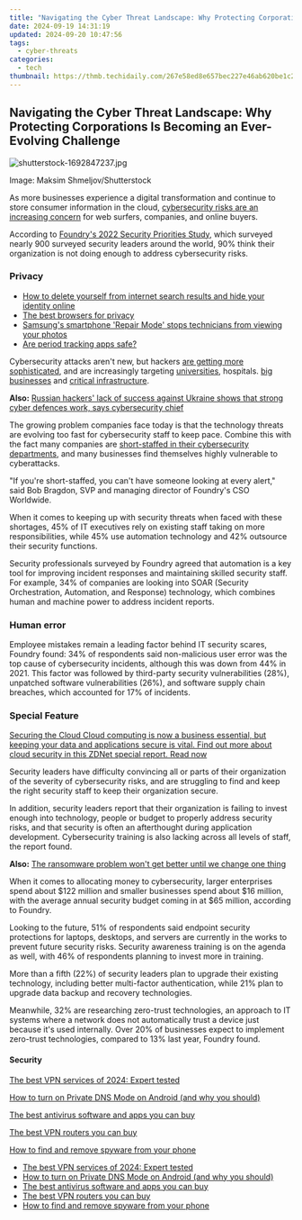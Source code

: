 ```yaml
---
title: "Navigating the Cyber Threat Landscape: Why Protecting Corporations Is Becoming an Ever-Evolving Challenge"
date: 2024-09-19 14:31:19
updated: 2024-09-20 10:47:56
tags:
  - cyber-threats
categories:
  - tech
thumbnail: https://thmb.techidaily.com/267e58ed8e657bec227e46ab620be1c2e14c4f8b57ea6339fec6ad11dc29f884.jpg
---
```


## Navigating the Cyber Threat Landscape: Why Protecting Corporations Is Becoming an Ever-Evolving Challenge

![shutterstock-1692847237.jpg](https://www.zdnet.com/a/img/resize/2924447944ae072f57317aef04aba56f25af41bc/2021/10/20/198f613b-750c-4aef-bb40-ac9098fb74d4/shutterstock-1692847237.jpg?auto=webp&precrop=4800,2697,x0,y0&width=1280)

Image: Maksim Shmeljov/Shutterstock

As more businesses experience a digital transformation and continue to store consumer information in the cloud, [cybersecurity risks are an increasing concern](https://www.zdnet.com/article/the-scary-future-of-the-internet-how-the-tech-of-tomorrow-will-pose-even-bigger-cybersecurity-threats/) for web surfers, companies, and online buyers.

According to [Foundry's 2022 Security Priorities Study](https://resources.foundryco.com/download/security-priorities-executive-summary), which surveyed nearly 900 surveyed security leaders around the world, 90% think their organization is not doing enough to address cybersecurity risks. 

### Privacy

* [How to delete yourself from internet search results and hide your identity online](https://www.zdnet.com/article/how-to-delete-yourself-from-internet-search-results-and-hide-your-identity-online/)
* [The best browsers for privacy](https://www.zdnet.com/article/best-browser-for-privacy/)
* [Samsung's smartphone 'Repair Mode' stops technicians from viewing your photos](https://www.zdnet.com/article/samsungs-smartphone-repair-mode-will-keep-nosy-technicians-from-looking-at-your-photos/)
* [Are period tracking apps safe?](https://www.zdnet.com/article/period-tracking-apps-are-no-longer-safe-delete-them/)

Cybersecurity attacks aren't new, but hackers [are getting more sophisticated](https://www.zdnet.com/article/this-sneaky-type-of-phishing-is-growing-fast-because-hackers-are-seeing-big-paydays/), and are increasingly targeting [universities](https://www.zdnet.com/article/ransomware-attacks-are-hitting-universities-hard-and-they-are-feeling-the-pressure/), hospitals. [big businesses](https://www.zdnet.com/article/colonial-pipeline-ransomware-attack-everything-you-need-to-know/) and [critical infrastructure](https://www.zdnet.com/article/critical-infrastructure-is-under-attack-from-hackers-securing-it-needs-to-be-a-priority-right-now/). 

**Also:** [Russian hackers' lack of success against Ukraine shows that strong cyber defences work, says cybersecurity chief](https://www.zdnet.com/article/russian-hackers-lack-of-success-against-ukraine-shows-strong-cyber-defences-work-says-cybersecurity-chief/)

The growing problem companies face today is that the technology threats are evolving too fast for cybersecurity staff to keep pace. Combine this with the fact many companies are [short-staffed in their cybersecurity departments](https://www.zdnet.com/article/cybersecurity-leaders-are-anticipating-mass-resignations-within-the-year/), and many businesses find themselves highly vulnerable to cyberattacks.

"If you're short-staffed, you can't have someone looking at every alert," said Bob Bragdon, SVP and managing director of Foundry's CSO Worldwide. 

When it comes to keeping up with security threats when faced with these shortages, 45% of IT executives rely on existing staff taking on more responsibilities, while 45% use automation technology and 42% outsource their security functions. 

Security professionals surveyed by Foundry agreed that automation is a key tool for improving incident responses and maintaining skilled security staff. For example, 34% of companies are looking into SOAR (Security Orchestration, Automation, and Response) technology, which combines human and machine power to address incident reports.

### Human error

Employee mistakes remain a leading factor behind IT security scares, Foundry found: 34% of respondents said non-malicious user error was the top cause of cybersecurity incidents, although this was down from 44% in 2021\. This factor was followed by third-party security vulnerabilities (28%), unpatched software vulnerabilities (26%), and software supply chain breaches, which accounted for 17% of incidents.

### Special Feature

[Securing the Cloud Cloud computing is now a business essential, but keeping your data and applications secure is vital. Find out more about cloud security in this ZDNet special report.  Read now](https://www.zdnet.com/topic/securing-the-cloud/)

Security leaders have difficulty convincing all or parts of their organization of the severity of cybersecurity risks, and are struggling to find and keep the right security staff to keep their organization secure.

In addition, security leaders report that their organization is failing to invest enough into technology, people or budget to properly address security risks, and that security is often an afterthought during application development. Cybersecurity training is also lacking across all levels of staff, the report found.

**Also:** [The ransomware problem won't get better until we change one thing](https://www.zdnet.com/article/the-ransomware-problem-wont-get-better-until-we-change-one-thing/)

When it comes to allocating money to cybersecurity, larger enterprises spend about $122 million and smaller businesses spend about $16 million, with the average annual security budget coming in at $65 million, according to Foundry.

Looking to the future, 51% of respondents said endpoint security protections for laptops, desktops, and servers are currently in the works to prevent future security risks. Security awareness training is on the agenda as well, with 46% of respondents planning to invest more in training.

More than a fifth (22%) of security leaders plan to upgrade their existing technology, including better multi-factor authentication, while 21% plan to upgrade data backup and recovery technologies.

Meanwhile, 32% are researching zero-trust technologies, an approach to IT systems where a network does not automatically trust a device just because it's used internally. Over 20% of businesses expect to implement zero-trust technologies, compared to 13% last year, Foundry found.

#### Security

[The best VPN services of 2024: Expert tested](https://www.zdnet.com/article/best-vpn/ "The best VPN services of 2024: Expert tested")

[How to turn on Private DNS Mode on Android (and why you should)](https://www.zdnet.com/article/how-to-turn-on-private-dns-mode-on-android-and-why-you-should/ "How to turn on Private DNS Mode on Android (and why you should)")

[The best antivirus software and apps you can buy](https://www.zdnet.com/article/best-antivirus/ "The best antivirus software and apps you can buy")

[The best VPN routers you can buy](https://www.zdnet.com/article/best-vpn-router/ "The best VPN routers you can buy")

[How to find and remove spyware from your phone](https://www.zdnet.com/article/how-to-find-and-remove-spyware-from-your-phone/ "How to find and remove spyware from your phone")

* [The best VPN services of 2024: Expert tested](https://www.zdnet.com/article/best-vpn/ "The best VPN services of 2024: Expert tested")
* [How to turn on Private DNS Mode on Android (and why you should)](https://www.zdnet.com/article/how-to-turn-on-private-dns-mode-on-android-and-why-you-should/ "How to turn on Private DNS Mode on Android (and why you should)")
* [The best antivirus software and apps you can buy](https://www.zdnet.com/article/best-antivirus/ "The best antivirus software and apps you can buy")
* [The best VPN routers you can buy](https://www.zdnet.com/article/best-vpn-router/ "The best VPN routers you can buy")
* [How to find and remove spyware from your phone](https://www.zdnet.com/article/how-to-find-and-remove-spyware-from-your-phone/ "How to find and remove spyware from your phone")

<ins class="adsbygoogle"
     style="display:block"
     data-ad-format="autorelaxed"
     data-ad-client="ca-pub-7571918770474297"
     data-ad-slot="1223367746"></ins>



<ins class="adsbygoogle"
     style="display:block"
     data-ad-client="ca-pub-7571918770474297"
     data-ad-slot="8358498916"
     data-ad-format="auto"
     data-full-width-responsive="true"></ins>
